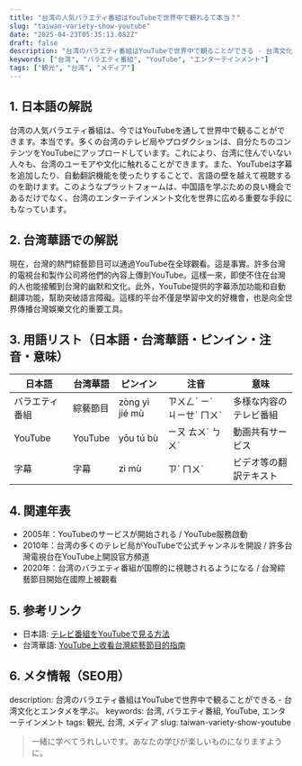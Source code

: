 ```yaml
---
title: "台湾の人気バラエティ番組はYouTubeで世界中で観れるて本当？"
slug: "taiwan-variety-show-youtube"
date: "2025-04-23T05:35:13.082Z"
draft: false
description: "台湾のバラエティ番組はYouTubeで世界中で観ることができる - 台湾文化とエンタメを学ぶ。"
keywords: ["台湾", "バラエティ番組", "YouTube", "エンターテインメント"]
tags: ["観光", "台湾", "メディア"]
---
```


## 1. 日本語の解説
台湾の人気バラエティ番組は、今ではYouTubeを通して世界中で観ることができます。本当です。多くの台湾のテレビ局やプロダクションは、自分たちのコンテンツをYouTubeにアップロードしています。これにより、台湾に住んでいない人々も、台湾のユーモアや文化に触れることができます。また、YouTubeは字幕を追加したり、自動翻訳機能を使ったりすることで、言語の壁を越えて視聴するのを助けます。このようなプラットフォームは、中国語を学ぶための良い機会であるだけでなく、台湾のエンターテインメント文化を世界に広める重要な手段にもなっています。

## 2. 台湾華語での解説
現在，台灣的熱門綜藝節目可以通過YouTube在全球觀看。這是事實。許多台灣的電視台和製作公司將他們的內容上傳到YouTube。這樣一來，即使不住在台灣的人也能接觸到台灣的幽默和文化。此外，YouTube提供的字幕添加功能和自動翻譯功能，幫助突破語言障礙。這樣的平台不僅是學習中文的好機會，也是向全世界傳播台灣娛樂文化的重要工具。

## 3. 用語リスト（日本語・台湾華語・ピンイン・注音・意味）
| 日本語        | 台湾華語    | ピンイン         | 注音       | 意味                     |
|---------------|------------|-----------------|------------|--------------------------|
| バラエティ番組 | 綜藝節目    | zòng yì jié mù  | ㄗㄨㄥˋ ㄧˋ ㄐㄧㄝˊ ㄇㄨˋ | 多様な内容のテレビ番組  |
| YouTube       | YouTube    | yōu tú bù       | ㄧㄡ ㄊㄨˊ ㄅㄨˋ       | 動画共有サービス       |
| 字幕          | 字幕        | zì mù           | ㄗˋ ㄇㄨˋ          | ビデオ等の翻訳テキスト  |

## 4. 関連年表
- 2005年：YouTubeのサービスが開始される / YouTube服務啟動
- 2010年：台湾の多くのテレビ局がYouTubeで公式チャンネルを開設 / 許多台灣電視台在YouTube上開設官方頻道
- 2020年：台湾のバラエティ番組が国際的に視聴されるようになる / 台灣綜藝節目開始在國際上被觀看

## 5. 参考リンク  
- 日本語: [テレビ番組をYouTubeで見る方法](https://jp.techcrunch.com/2020/03/20/youtube-live/)
- 台湾華語: [YouTube上收看台灣綜藝節目的指南](https://tw.blogs.yahoo.com/2020/03/20/youtube-live/)

## 6. メタ情報（SEO用）
description: 台湾のバラエティ番組はYouTubeで世界中で観ることができる - 台湾文化とエンタメを学ぶ。
keywords: 台湾, バラエティ番組, YouTube, エンターテインメント
tags: 観光, 台湾, メディア
slug: taiwan-variety-show-youtube

>一緒に学べてうれしいです。あなたの学びが楽しいものになりますように。
